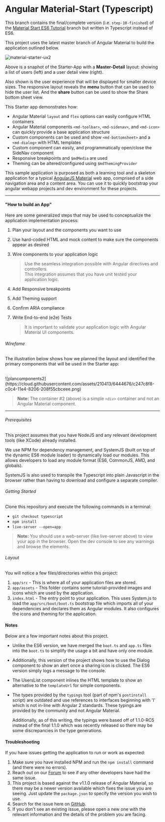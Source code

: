 # Angular Material-Start (Typescript)

This branch contains the final/complete version (i.e. `step-10-finished`) of the
[Material Start ES6 Tutorial](https://github.com/angular/material-start/tree/es6-tutorial) branch
but written in Typescript instead of ES6.

This project uses the latest master branch of Angular Material to build the application outlined
below.

![material-starter-ux2](https://cloud.githubusercontent.com/assets/6004537/14996543/b588eb46-1137-11e6-803c-ce23996c9742.png)

Above is a snaphot of the Starter-App with a **Master-Detail** layout: showing a list of users
(left) and a user detail view (right).

Also shown is the user experience that will be displayed for smaller device sizes. The responsive
layout reveals the **menu** button that can be used to hide the user list. And the **share** button
can be used to show the Share bottom sheet view.

This Starter app demonstrates how:

*  Angular Material `layout` and `flex` options can easily configure HTML containers
*  Angular Material components `<md-toolbar>`, `<md-sidenav>`, and `<md-icon>` can quickly provide
   a base application structure
*  Custom components can be used and show `<md-bottomsheet>` and a `<md-dialog>` with HTML templates
*  Custom component can easily, and programmatically open/close the SideNav component
*  Responsive breakpoints and `$mdMedia` are used
*  Theming can be altered/configured using `$mdThemingProvider`


This sample application is purposed as both a learning tool and a skeleton application for a typical
[AngularJS Material](http://angularjs.org/) web app, comprised of a side navigation area and a
content area. You can use it to quickly bootstrap your angular webapp projects and dev environment
for these projects.

- - -

#### "How to build an App"

Here are some generalized steps that may be used to conceptualize the application implementation
process:

1. Plan your layout and the components you want to use

2. Use hard-coded HTML and mock content to make sure the components appear as desired

3. Wire components to your application logic

   > Use the seamless integration possible with Angular directives and controllers.<br/>
   > This integration assumes that you have unit tested your application logic.

4. Add Responsive breakpoints

5. Add Theming support

6. Confirm ARIA compliance

7. Write End-to-end (e2e) Tests

   > It is important to validate your application logic with Angular Material UI components.

###### Wirefame

The illustration below shows how we planned the layout and identified the primary components that
will be used in the Starter app:

<br/>
![plancomponents2](https://cloud.githubusercontent.com/assets/210413/6444676/c247c8f8-c0c4-11e4-8206-208f55cbceee.png)

> **Note:** The container #2 (above) is a simple `<div>` container and not an Angular Material
  component.

- - -

###### Prerequisites

This project assumes that you have NodeJS and any relevant development tools (like XCode) already
installed.

We use NPM for dependency management, and SystemJS (built on top of the dynamic ES6 module loader)
to dynamically load our modules. This allows developers to load any module format (ES6, CommonJS,
AMD, and globals).

SystemJS is also used to transpile the Typescript into plain Javascript in the browser rather than
having to download and configure a separate compiler.
 
###### Getting Started

Clone this repository and execute the following commands in a terminal:

* `git checkout typescript`
* `npm install`
* `live-server --open=app`

> **Note:** You should use a web-server (like live-server above) to view your app in the browser.
  Open the dev console to see any warnings and browse the elements.

###### Layout

You will notice a few files/directories within this project:

 1. `app/src` - This is where all of your application files are stored.
 2. `app/assets` - This folder contains some tutorial-provided images and icons which are used by
    the application.
 3. `index.html` - The entry point to your application. This uses System.js to load the
    `app/src/boot/boot.ts` bootstrap file which imports all of your dependencies and declares them
    as Angular modules. It also configures the icons and theming for the application.

#### Notes

Below are a few important notes about this project.

* Unlike the ES6 version, we have merged the `boot.ts` and `app.ts` files into the `boot.ts` to
  simplify the usage a bit and have only one module.

* Additionally, this version of the project shows how to use the Dialog component to show an alert
  once a sharing icon is clicked. The ES6 version simply logs a message to the console.
  
* The UsersList component inlines the HTML template to show an alternative to the `templateUrl` for
  simple components.
  
* The types provided by the `typings` tool (part of npm's `postinstall` script) are outdated and use
  references to interfaces beginning with 'I' which is not in-line with Angular 2 standards. These
  typings are provided by the community and not Angular Material.
  
  Additionally, as of this writing, the typings were based off of 1.1.0-RC5 instead of the final
  1.1.0 which was recently released so there may be some discrepancies in the type generations.

#### Troubleshooting

If you have issues getting the application to run or work as expected:

1. Make sure you have installed NPM and run the `npm install` command (and there were no errors).
2. Reach out on our [Forum](https://groups.google.com/forum/#!forum/ngmaterial) to see if any other
   developers have had the same issue.
3. This project is based against the v1.1.0 release of Angular Material, so there may be a newer
   version available which fixes the issue you are seeing. Just update the `package.json` to specify
   the version you wish to use.
4. Search for the issue here on [GitHub](https://github.com/angular/material-start/issues?q=is%3Aissue+is%3Aopen).
5. If you don't see an existing issue, please open a new one with the relevant information and the
   details of the problem you are facing.
